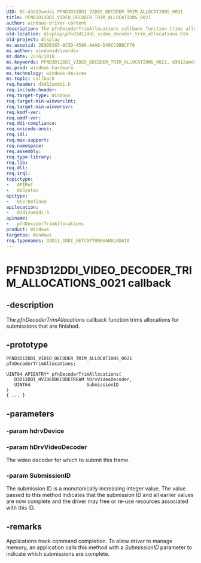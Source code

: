 ```yaml
---
UID: NC:d3d12umddi.PFND3D12DDI_VIDEO_DECODER_TRIM_ALLOCATIONS_0021
title: PFND3D12DDI_VIDEO_DECODER_TRIM_ALLOCATIONS_0021
author: windows-driver-content
description: The pfnDecoderTrimAllocations callback function trims allocations for submissions that are finished.
old-location: display\pfnd3d12ddi_video_decoder_trim_allocations.htm
old-project: display
ms.assetid: 2E90B365-8C5D-4586-AAA8-D49CC9BBCF70
ms.author: windowsdriverdev
ms.date: 2/24/2018
ms.keywords: PFND3D12DDI_VIDEO_DECODER_TRIM_ALLOCATIONS_0021, d3d12umddi/pfnDecoderTrimAllocations, display.pfnd3d12ddi_video_decoder_trim_allocations, pfnDecoderTrimAllocations, pfnDecoderTrimAllocations callback function [Display Devices]
ms.prod: windows-hardware
ms.technology: windows-devices
ms.topic: callback
req.header: d3d12umddi.h
req.include-header: 
req.target-type: Windows
req.target-min-winverclnt: 
req.target-min-winversvr: 
req.kmdf-ver: 
req.umdf-ver: 
req.ddi-compliance: 
req.unicode-ansi: 
req.idl: 
req.max-support: 
req.namespace: 
req.assembly: 
req.type-library: 
req.lib: 
req.dll: 
req.irql: 
topictype:
-	APIRef
-	kbSyntax
apitype:
-	UserDefined
apilocation:
-	D3d12umddi.h
apiname:
-	pfnDecoderTrimAllocations
product: Windows
targetos: Windows
req.typenames: D3D11_1DDI_GETCAPTUREHANDLEDATA
---
```


# PFND3D12DDI_VIDEO_DECODER_TRIM_ALLOCATIONS_0021 callback


## -description


The <i>pfnDecoderTrimAllocations</i> callback function trims allocations for submissions that are finished.


## -prototype


````
PFND3D12DDI_VIDEO_DECODER_TRIM_ALLOCATIONS_0021 pfnDecoderTrimAllocations;

UINT64 APIENTRY* pfnDecoderTrimAllocations(
   D3D12DDI_HVIDEODECODETREAM hDrvVideoDecoder,
   UINT64                     SubmissionID
)
{ ... }
````


## -parameters




### -param hdrvDevice


### -param hDrvVideoDecoder

The video decoder for which to submit this frame.


### -param SubmissionID

The submission ID is a monotonically increasing integer value.  The value passed to this method indicates that the submission ID and all earlier values are now complete and the driver may free or re-use resources associated with this ID.


## -remarks



Applications track command completion.  To allow driver to manage memory, an application calls this method with a <i>SubmissionID</i> parameter to indicate which submissions are complete.



